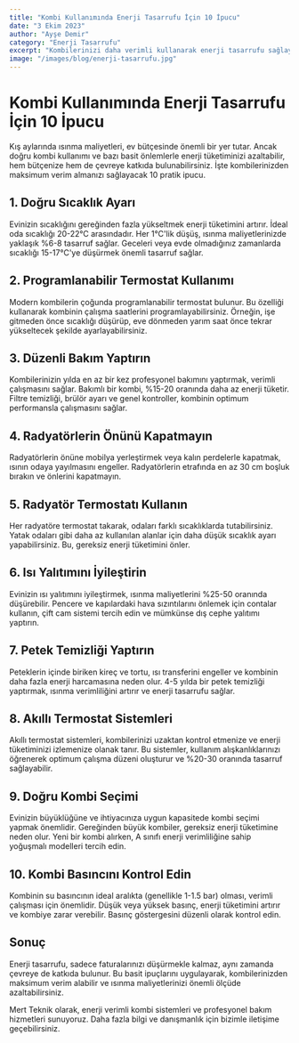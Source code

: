 ```yaml
---
title: "Kombi Kullanımında Enerji Tasarrufu İçin 10 İpucu"
date: "3 Ekim 2023"
author: "Ayşe Demir"
category: "Enerji Tasarrufu"
excerpt: "Kombilerinizi daha verimli kullanarak enerji tasarrufu sağlayabilir ve faturalarınızı düşürebilirsiniz."
image: "/images/blog/enerji-tasarrufu.jpg"
---
```


# Kombi Kullanımında Enerji Tasarrufu İçin 10 İpucu

Kış aylarında ısınma maliyetleri, ev bütçesinde önemli bir yer tutar. Ancak doğru kombi kullanımı ve bazı basit önlemlerle enerji tüketiminizi azaltabilir, hem bütçenize hem de çevreye katkıda bulunabilirsiniz. İşte kombilerinizden maksimum verim almanızı sağlayacak 10 pratik ipucu.

## 1. Doğru Sıcaklık Ayarı

Evinizin sıcaklığını gereğinden fazla yükseltmek enerji tüketimini artırır. İdeal oda sıcaklığı 20-22°C arasındadır. Her 1°C'lik düşüş, ısınma maliyetlerinizde yaklaşık %6-8 tasarruf sağlar. Geceleri veya evde olmadığınız zamanlarda sıcaklığı 15-17°C'ye düşürmek önemli tasarruf sağlar.

## 2. Programlanabilir Termostat Kullanımı

Modern kombilerin çoğunda programlanabilir termostat bulunur. Bu özelliği kullanarak kombinin çalışma saatlerini programlayabilirsiniz. Örneğin, işe gitmeden önce sıcaklığı düşürüp, eve dönmeden yarım saat önce tekrar yükseltecek şekilde ayarlayabilirsiniz.

## 3. Düzenli Bakım Yaptırın

Kombilerinizin yılda en az bir kez profesyonel bakımını yaptırmak, verimli çalışmasını sağlar. Bakımlı bir kombi, %15-20 oranında daha az enerji tüketir. Filtre temizliği, brülör ayarı ve genel kontroller, kombinin optimum performansla çalışmasını sağlar.

## 4. Radyatörlerin Önünü Kapatmayın

Radyatörlerin önüne mobilya yerleştirmek veya kalın perdelerle kapatmak, ısının odaya yayılmasını engeller. Radyatörlerin etrafında en az 30 cm boşluk bırakın ve önlerini kapatmayın.

## 5. Radyatör Termostatı Kullanın

Her radyatöre termostat takarak, odaları farklı sıcaklıklarda tutabilirsiniz. Yatak odaları gibi daha az kullanılan alanlar için daha düşük sıcaklık ayarı yapabilirsiniz. Bu, gereksiz enerji tüketimini önler.

## 6. Isı Yalıtımını İyileştirin

Evinizin ısı yalıtımını iyileştirmek, ısınma maliyetlerini %25-50 oranında düşürebilir. Pencere ve kapılardaki hava sızıntılarını önlemek için contalar kullanın, çift cam sistemi tercih edin ve mümkünse dış cephe yalıtımı yaptırın.

## 7. Petek Temizliği Yaptırın

Peteklerin içinde biriken kireç ve tortu, ısı transferini engeller ve kombinin daha fazla enerji harcamasına neden olur. 4-5 yılda bir petek temizliği yaptırmak, ısınma verimliliğini artırır ve enerji tasarrufu sağlar.

## 8. Akıllı Termostat Sistemleri

Akıllı termostat sistemleri, kombilerinizi uzaktan kontrol etmenize ve enerji tüketiminizi izlemenize olanak tanır. Bu sistemler, kullanım alışkanlıklarınızı öğrenerek optimum çalışma düzeni oluşturur ve %20-30 oranında tasarruf sağlayabilir.

## 9. Doğru Kombi Seçimi

Evinizin büyüklüğüne ve ihtiyacınıza uygun kapasitede kombi seçimi yapmak önemlidir. Gereğinden büyük kombiler, gereksiz enerji tüketimine neden olur. Yeni bir kombi alırken, A sınıfı enerji verimliliğine sahip yoğuşmalı modelleri tercih edin.

## 10. Kombi Basıncını Kontrol Edin

Kombinin su basıncının ideal aralıkta (genellikle 1-1.5 bar) olması, verimli çalışması için önemlidir. Düşük veya yüksek basınç, enerji tüketimini artırır ve kombiye zarar verebilir. Basınç göstergesini düzenli olarak kontrol edin.

## Sonuç

Enerji tasarrufu, sadece faturalarınızı düşürmekle kalmaz, aynı zamanda çevreye de katkıda bulunur. Bu basit ipuçlarını uygulayarak, kombilerinizden maksimum verim alabilir ve ısınma maliyetlerinizi önemli ölçüde azaltabilirsiniz.

Mert Teknik olarak, enerji verimli kombi sistemleri ve profesyonel bakım hizmetleri sunuyoruz. Daha fazla bilgi ve danışmanlık için bizimle iletişime geçebilirsiniz.
